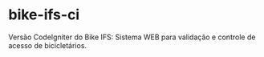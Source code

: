 # bike-ifs-ci
Versão CodeIgniter do Bike IFS: Sistema WEB para validação e controle de acesso de bicicletários.
